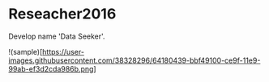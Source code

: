 # Reseacher2016
Develop name 'Data Seeker'.

!(sample)[https://user-images.githubusercontent.com/38328296/64180439-bbf49100-ce9f-11e9-99ab-ef3d2cda986b.png]
